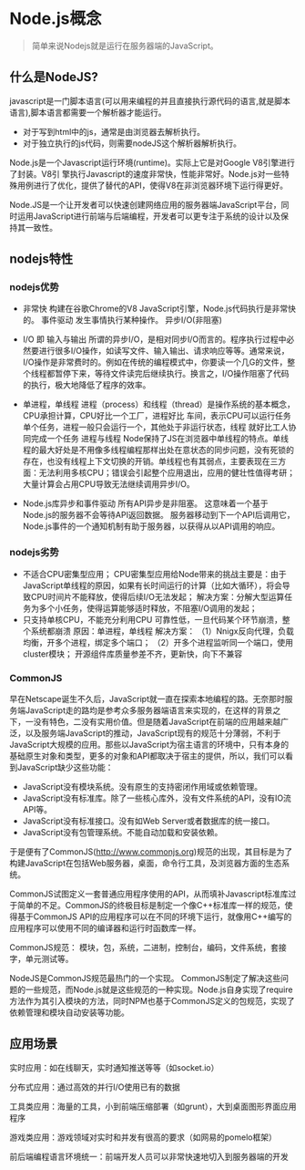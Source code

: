 # Node.js概念
> 简单来说Nodejs就是运行在服务器端的JavaScript。

## 什么是NodeJS?
javascript是一门脚本语言(可以用来编程的并且直接执行源代码的语言,就是脚本语言),脚本语言都需要一个解析器才能运行。

- 对于写到html中的js，通常是由浏览器去解析执行。
- 对于独立执行的js代码，则需要nodeJS这个解析器解析执行。

Node.js是一个Javascript运行环境(runtime)。实际上它是对Google V8引擎进行了封装。V8引 擎执行Javascript的速度非常快，性能非常好。Node.js对一些特殊用例进行了优化，提供了替代的API，使得V8在非浏览器环境下运行得更好。

Node.JS是一个让开发者可以快速创建网络应用的服务器端JavaScript平台，同时运用JavaScript进行前端与后端编程，开发者可以更专注于系统的设计以及保持其一致性。

## nodejs特性
### nodejs优势

- 非常快 构建在谷歌Chrome的V8 JavaScript引擎，Node.js代码执行是非常快的。
事件驱动 发生事情执行某种操作。
异步I/O(非阻塞)

- I/O 即 输入与输出
所谓的异步I/O，是相对同步I/O而言的。程序执行过程中必然要进行很多I/O操作，如读写文件、输入输出、请求响应等等。通常来说，I/O操作是非常费时的。例如在传统的编程模式中，你要读一个几G的文件，整个线程都暂停下来，等待文件读完后继续执行。换言之，I/O操作阻塞了代码的执行，极大地降低了程序的效率。

- 单进程，单线程
进程（process）和线程（thread）是操作系统的基本概念，CPU承担计算，CPU好比一个工厂，进程好比 车间，表示CPU可以运行任务单个任务，进程一般只会运行一个，其他处于非运行状态，线程 就好比工人协同完成一个任务 进程与线程
Node保持了JS在浏览器中单线程的特点。单线程的最大好处是不用像多线程编程那样出处在意状态的同步问题，没有死锁的存在，也没有线程上下文切换的开销。单线程也有其弱点，主要表现在三方面：无法利用多核CPU；错误会引起整个应用退出，应用的健壮性值得考研；大量计算会占用CPU导致无法继续调用异步I/O。

- Node.js库异步和事件驱动 所有API异步是非阻塞。 这意味着一个基于Node.js的服务器不会等待API返回数据。 服务器移动到下一个API后调用它，Node.js事件的一个通知机制有助于服务器，以获得从以API调用的响应。

### nodejs劣势

- 不适合CPU密集型应用； CPU密集型应用给Node带来的挑战主要是：由于JavaScript单线程的原因，如果有长时间运行的计算（比如大循环），将会导致CPU时间片不能释放，使得后续I/O无法发起；
解决方案：分解大型运算任务为多个小任务，使得运算能够适时释放，不阻塞I/O调用的发起；
- 只支持单核CPU，不能充分利用CPU
可靠性低，一旦代码某个环节崩溃，整个系统都崩溃 原因：单进程，单线程
解决方案：
（1）Nnigx反向代理，负载均衡，开多个进程，绑定多个端口； 
（2）开多个进程监听同一个端口，使用cluster模块；
开源组件库质量参差不齐，更新快，向下不兼容


### CommonJS

早在Netscape诞生不久后，JavaScript就一直在探索本地编程的路。无奈那时服务端JavaScript走的路均是参考众多服务器端语言来实现的，在这样的背景之下，一没有特色，二没有实用价值。但是随着JavaScript在前端的应用越来越广泛，以及服务端JavaScript的推动，JavaScript现有的规范十分薄弱，不利于JavaScript大规模的应用。那些以JavaScript为宿主语言的环境中，只有本身的基础原生对象和类型，更多的对象和API都取决于宿主的提供，所以，我们可以看到JavaScript缺少这些功能：

- JavaScript没有模块系统。没有原生的支持密闭作用域或依赖管理。
- JavaScript没有标准库。除了一些核心库外，没有文件系统的API，没有IO流API等。
- JavaScript没有标准接口。没有如Web Server或者数据库的统一接口。
- JavaScript没有包管理系统。不能自动加载和安装依赖。


于是便有了CommonJS(http://www.commonjs.org)规范的出现，其目标是为了构建JavaScript在包括Web服务器，桌面，命令行工具，及浏览器方面的生态系统。

CommonJS试图定义一套普通应用程序使用的API，从而填补Javascript标准库过于简单的不足。CommonJS的终极目标是制定一个像C++标准库一样的规范，使得基于CommonJS API的应用程序可以在不同的环境下运行，就像用C++编写的应用程序可以使用不同的编译器和运行时函数库一样。

CommonJS规范： 模块，包，系统，二进制，控制台，编码，文件系统，套接字，单元测试等。

NodeJS是CommonJS规范最热门的一个实现。
CommonJS制定了解决这些问题的一些规范，而Node.js就是这些规范的一种实现。Node.js自身实现了require方法作为其引入模块的方法，同时NPM也基于CommonJS定义的包规范，实现了依赖管理和模块自动安装等功能。


## 应用场景

实时应用：如在线聊天，实时通知推送等等（如socket.io）

分布式应用：通过高效的并行I/O使用已有的数据

工具类应用：海量的工具，小到前端压缩部署（如grunt），大到桌面图形界面应用程序

游戏类应用：游戏领域对实时和并发有很高的要求（如网易的pomelo框架）

前后端编程语言环境统一：前端开发人员可以非常快速地切入到服务器端的开发